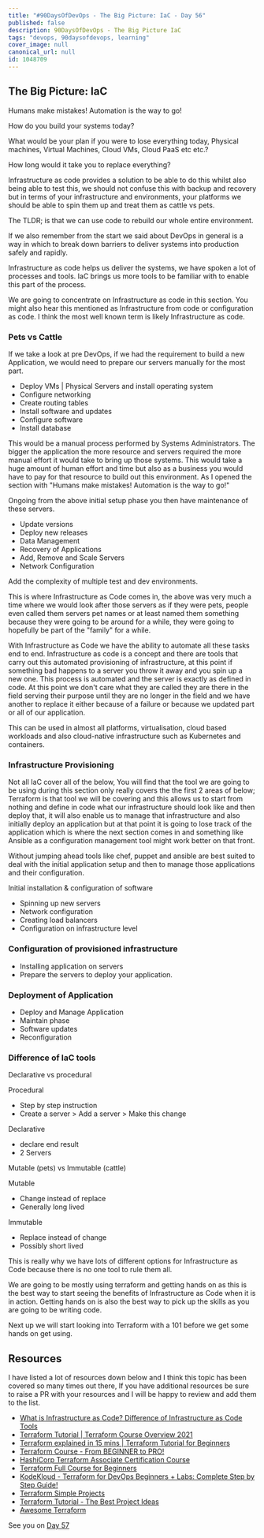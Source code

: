 ```yaml
---
title: "#90DaysOfDevOps - The Big Picture: IaC - Day 56"
published: false
description: 90DaysOfDevOps - The Big Picture IaC
tags: "devops, 90daysofdevops, learning"
cover_image: null
canonical_url: null
id: 1048709
---
```


## The Big Picture: IaC

Humans make mistakes! Automation is the way to go!

How do you build your systems today?

What would be your plan if you were to lose everything today, Physical machines, Virtual Machines, Cloud VMs, Cloud PaaS etc etc.?

How long would it take you to replace everything?

Infrastructure as code provides a solution to be able to do this whilst also being able to test this, we should not confuse this with backup and recovery but in terms of your infrastructure and environments, your platforms we should be able to spin them up and treat them as cattle vs pets.

The TLDR; is that we can use code to rebuild our whole entire environment.

If we also remember from the start we said about DevOps in general is a way in which to break down barriers to deliver systems into production safely and rapidly.

Infrastructure as code helps us deliver the systems, we have spoken a lot of processes and tools. IaC brings us more tools to be familiar with to enable this part of the process.

We are going to concentrate on Infrastructure as code in this section. You might also hear this mentioned as Infrastructure from code or configuration as code. I think the most well known term is likely Infrastructure as code.

### Pets vs Cattle

If we take a look at pre DevOps, if we had the requirement to build a new Application, we would need to prepare our servers manually for the most part.

- Deploy VMs | Physical Servers and install operating system
- Configure networking
- Create routing tables
- Install software and updates
- Configure software
- Install database

This would be a manual process performed by Systems Administrators. The bigger the application the more resource and servers required the more manual effort it would take to bring up those systems. This would take a huge amount of human effort and time but also as a business you would have to pay for that resource to build out this environment. As I opened the section with "Humans make mistakes! Automation is the way to go!"

Ongoing from the above initial setup phase you then have maintenance of these servers.

- Update versions
- Deploy new releases
- Data Management
- Recovery of Applications
- Add, Remove and Scale Servers
- Network Configuration

Add the complexity of multiple test and dev environments.

This is where Infrastructure as Code comes in, the above was very much a time where we would look after those servers as if they were pets, people even called them servers pet names or at least named them something because they were going to be around for a while, they were going to hopefully be part of the "family" for a while.

With Infrastructure as Code we have the ability to automate all these tasks end to end. Infrastructure as code is a concept and there are tools that carry out this automated provisioning of infrastructure, at this point if something bad happens to a server you throw it away and you spin up a new one. This process is automated and the server is exactly as defined in code. At this point we don't care what they are called they are there in the field serving their purpose until they are no longer in the field and we have another to replace it either because of a failure or because we updated part or all of our application.

This can be used in almost all platforms, virtualisation, cloud based workloads and also cloud-native infrastructure such as Kubernetes and containers.

### Infrastructure Provisioning

Not all IaC cover all of the below, You will find that the tool we are going to be using during this section only really covers the the first 2 areas of below; Terraform is that tool we will be covering and this allows us to start from nothing and define in code what our infrastructure should look like and then deploy that, it will also enable us to manage that infrastructure and also initially deploy an application but at that point it is going to lose track of the application which is where the next section comes in and something like Ansible as a configuration management tool might work better on that front.

Without jumping ahead tools like chef, puppet and ansible are best suited to deal with the initial application setup and then to manage those applications and their configuration.

Initial installation & configuration of software

- Spinning up new servers
- Network configuration
- Creating load balancers
- Configuration on infrastructure level

### Configuration of provisioned infrastructure

- Installing application on servers
- Prepare the servers to deploy your application.

### Deployment of Application

- Deploy and Manage Application
- Maintain phase
- Software updates
- Reconfiguration

### Difference of IaC tools

Declarative vs procedural

Procedural

- Step by step instruction
- Create a server > Add a server > Make this change

Declarative

- declare end result
- 2 Servers

Mutable (pets) vs Immutable (cattle)

Mutable

- Change instead of replace
- Generally long lived

Immutable

- Replace instead of change
- Possibly short lived

This is really why we have lots of different options for Infrastructure as Code because there is no one tool to rule them all.

We are going to be mostly using terraform and getting hands on as this is the best way to start seeing the benefits of Infrastructure as Code when it is in action. Getting hands on is also the best way to pick up the skills as you are going to be writing code.

Next up we will start looking into Terraform with a 101 before we get some hands on get using.

## Resources

I have listed a lot of resources down below and I think this topic has been covered so many times out there, If you have additional resources be sure to raise a PR with your resources and I will be happy to review and add them to the list.

- [What is Infrastructure as Code? Difference of Infrastructure as Code Tools](https://www.youtube.com/watch?v=POPP2WTJ8es)
- [Terraform Tutorial | Terraform Course Overview 2021](https://www.youtube.com/watch?v=m3cKkYXl-8o)
- [Terraform explained in 15 mins | Terraform Tutorial for Beginners](https://www.youtube.com/watch?v=l5k1ai_GBDE)
- [Terraform Course - From BEGINNER to PRO!](https://www.youtube.com/watch?v=7xngnjfIlK4&list=WL&index=141&t=16s)
- [HashiCorp Terraform Associate Certification Course](https://www.youtube.com/watch?v=V4waklkBC38&list=WL&index=55&t=111s)
- [Terraform Full Course for Beginners](https://www.youtube.com/watch?v=EJ3N-hhiWv0&list=WL&index=39&t=27s)
- [KodeKloud - Terraform for DevOps Beginners + Labs: Complete Step by Step Guide!](https://www.youtube.com/watch?v=YcJ9IeukJL8&list=WL&index=16&t=11s)
- [Terraform Simple Projects](https://terraform.joshuajebaraj.com/)
- [Terraform Tutorial - The Best Project Ideas](https://www.youtube.com/watch?v=oA-pPa0vfks)
- [Awesome Terraform](https://github.com/shuaibiyy/awesome-terraform)

See you on [Day 57](day57.md)
